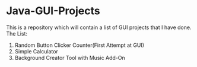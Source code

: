 # Java-GUI-Projects
This is a repository which will contain a list of GUI projects that I have done.
The List:
1. Random Button Clicker Counter(First Attempt at GUI)
2. Simple Calculator
3. Background Creator Tool with Music Add-On
